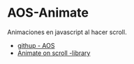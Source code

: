 # AOS-Animate

Animaciones en javascript al hacer scroll. 

- [githup - AOS](https://github.com/michalsnik/aos#animations)
- [Animate on scroll -library](http://michalsnik.github.io/aos/)
